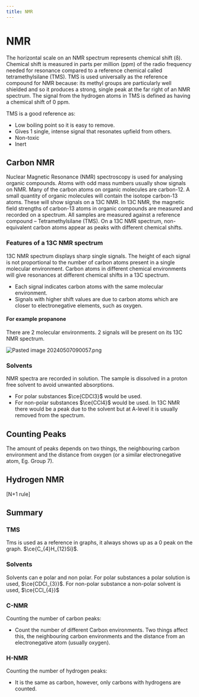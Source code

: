 ```yaml
---
title: NMR
---
```

# NMR

The horizontal scale on an NMR spectrum represents chemical shift (δ). Chemical shift is measured in parts per million (ppm) of the radio frequency needed for resonance compared to a reference chemical called tetramethylsilane (TMS). TMS is used universally as the reference compound for NMR because: its methyl groups are particularly well shielded and so it produces a strong, single peak at the far right of an NMR spectrum. The signal from the hydrogen atoms in TMS is defined as having a chemical shift of 0 ppm.

TMS is a good reference as:
- Low boiling point so it is easy to remove.
- Gives 1 single, intense signal that resonates upfield from others.
- Non-toxic
- Inert

## Carbon NMR
Nuclear Magnetic Resonance (NMR) spectroscopy is used for analysing organic compounds.
Atoms with odd mass numbers usually show signals on NMR. Many of the carbon atoms on organic molecules are carbon-12. A small quantity of organic molecules will contain the isotope carbon-13 atoms. These will show signals on a 13C NMR. In 13C NMR, the magnetic field strengths of carbon-13 atoms in organic compounds are measured and recorded on a spectrum.
All samples are measured against a reference compound – Tetramethylsilane (TMS). On a 13C NMR spectrum, non-equivalent carbon atoms appear as peaks with different chemical shifts.


### Features of a 13C NMR spectrum
13C NMR spectrum displays sharp single signals.
The height of each signal is not proportional to the number of carbon atoms present in a single molecular environment. Carbon atoms in different chemical environments will give resonances at different chemical shifts in a 13C spectrum. 
- Each signal indicates carbon atoms with the same molecular environment.
- Signals with higher shift values are due to carbon atoms which are closer to electronegative elements, such as oxygen.

#### For example propanone
There are 2 molecular environments. 2 signals will be present on its 13C NMR spectrum.

![Pasted image 20240507090057.png](/img/chem/22.png)

### Solvents
NMR spectra are recorded in solution.
The sample is dissolved in a proton free solvent to avoid unwanted absorptions.
- For polar substances $\ce{CDCl3}$ would be used.
- For non-polar substances $\ce{CCl4}$ would be used.
In 13C NMR there would be a peak due to the solvent but at A-level it is usually removed from the spectrum.


## Counting Peaks
The amount of peaks depends on two things, the neighbouring carbon environment and the distance from oxygen (or a similar electronegative atom, Eg. Group 7). 

## Hydrogen NMR
[N+1 rule]

## Summary
### TMS
Tms is used as a reference in graphs, it always shows up as a 0 peak on the graph. $\ce{C_{4}H_{12}Si}$. 
### Solvents
Solvents can e polar and non polar. For polar substances a polar solution is used, $\ce{CDCl_{3}}$. For non-polar substance a non-polar solvent is used, $\ce{CCl_{4}}$
### C-NMR
Counting the number of carbon peaks:
- Count the number of different Carbon environments. Two things affect this, the neighbouring carbon environments and the distance from an electronegative atom (usually oxygen). 
### H-NMR
Counting the number of hydrogen peaks:
- It is the same as carbon, however, only carbons with hydrogens are counted. 